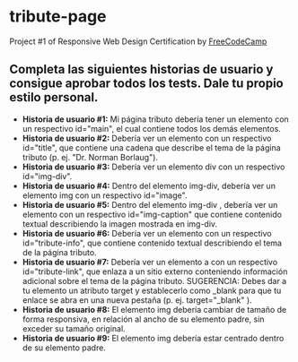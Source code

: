 # tribute-page
Project #1 of Responsive Web Design Certification by [FreeCodeCamp](FreeCodeCamp.org)

## Completa las siguientes historias de usuario y consigue aprobar todos los tests. Dale tu propio estilo personal.  

- **Historia de usuario #1:** Mi página tributo debería tener un elemento con un respectivo id="main", el cual contiene todos los demás elementos.
- **Historia de usuario #2:** Debería ver un elemento con un respectivo id="title", que contiene una cadena que describe el tema de la página tributo
(p. ej. "Dr. Norman Borlaug").
- **Historia de usuario #3:** Debería ver un elemento div con un respectivo id="img-div".
- **Historia de usuario #4:** Dentro del elemento img-div, debería ver un elemento img con un respectivo id="image".
- **Historia de usuario #5:** Dentro del elemento img-div , debería ver un elemento con un respectivo id="img-caption" que 
contiene contenido textual describiendo la imagen mostrada en img-div.
- **Historia de usuario #6:** Debería ver un elemento con un respectivo id="tribute-info", que contiene contenido textual describiendo el tema de la página tributo.
- **Historia de usuario #7:** Debería ver un elemento a con un respectivo id="tribute-link", que enlaza a un sitio externo conteniendo información adicional sobre el tema de la página tributo. SUGERENCIA: Debes dar a tu elemento un atributo target y establecerlo como _blank para que tu enlace se abra en una nueva pestaña (p. ej. target="_blank" ).
- **Historia de usuario #8:** El elemento img debería cambiar de tamaño de forma responsiva, en relación al ancho de su elemento padre, sin exceder su tamaño original.
- **Historia de usuario #9:** El elemento img debería estar centrado dentro de su elemento padre.